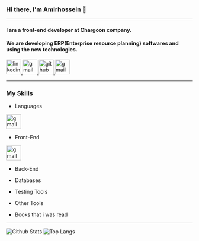 ### Hi there, I'm Amirhossein 👋

---

#### I am a front-end developer at Chargoon company.

#### We are developing ERP(Enterprise resource planning) softwares and using the new technologies.

<!--
**Amirhossein-Moghadam/Amirhossein-Moghadam** is a ✨ _special_ ✨ repository because its `README.md` (this file) appears on your GitHub profile.

Here are some ideas to get you started:

- 🔭 I’m currently working on ...
- 🌱 I’m currently learning ...
- 👯 I’m looking to collaborate on ...
- 🤔 I’m looking for help with ...
- 💬 Ask me about ...
- 📫 How to reach me: ...
- 😄 Pronouns: ...
- ⚡ Fun fact: ...
-->

<a href="https://www.linkedin.com/in/amirhossein-moghadam-5b72811a9/" target="_blank">
        <img
      src="https://www.vectorlogo.zone/logos/linkedin/linkedin-icon.svg"
      alt="linkedin"
      width="40"
      height="40"
/>
</a>
</a>
<a href="mailto:Amirhossein.Moghadam1379@gmail.com" target="_blank">
 <img
      src="https://www.vectorlogo.zone/logos/gmail/gmail-tile.svg"
      alt="gmail"
      width="40"
      height="40"
/>
</a>
<a href="https://github.com/Amirhossein-Moghadam" target="_blank">
 <img
      src="https://www.vectorlogo.zone/logos/github/github-tile.svg"
      alt="github"
      width="40"
      height="40"
/>
<a href="https://medium.com/@amirhossein.moghadam1379" target="_blank">
    <img
      src="https://www.vectorlogo.zone/logos/medium/medium-tile.svg"
      alt="gmail"
      width="40"
      height="40"
/>
</a>

---

### My Skills

- Languages
<a href="https://python.org" target="_blank">
  <img
        src="https://www.svgrepo.com/show/354238/python.svg"
        alt="gmail"
        width="40"
        height="40"
  />
</a>

- Front-End
<a href="https://react.org" target="_blank">
  <img
        src="https://www.svgrepo.com/show/354259/react.svg"
        alt="gmail"
        width="40"
        height="40"
  />
</a>

- Back-End

- Databases

- Testing Tools

- Other Tools

- Books that i was read

---

![Github Stats](https://github-readme-stats.vercel.app/api?username=Amirhossein-Moghadam&count_private=true&show_icons=true&include_all_commits=true)
![Top Langs](https://github-readme-stats.vercel.app/api/top-langs/?username=Amirhossein-Moghadam&hide=TeX&layout=compact)
